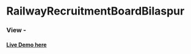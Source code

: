 # RailwayRecruitmentBoardBilaspur

<h3>View - <h4><a href="https://nits-hub.github.io/RailwayRecruitmentBoardBilaspur/" target="_blank">Live Demo here</a></h4></h3>
